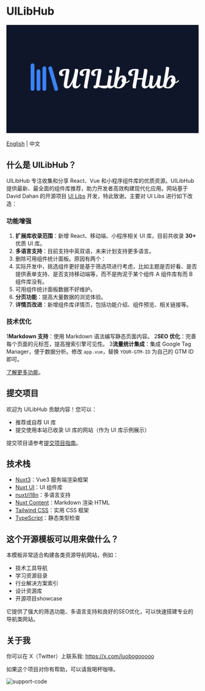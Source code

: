 # UILibHub

![UILibHub](./docs/banner.jpg)

[English](./README.md) | 中文

## 什么是 UILibHub？
UILibHub 专注收集和分享 React、Vue 和小程序组件库的优质资源。UILibHub 提供最新、最全面的组件库推荐，助力开发者高效构建现代化应用。网站基于 David Dahan 的开源项目 [UI Libs](https://github.com/ddahan/ui-libs) 开发，特此致谢。主要对 UI Libs 进行如下改造：

### 功能增强
1. **扩展库收录范围**：新增 React、移动端、小程序相关 UI 库，目前共收录 **30+** 优质 UI 库。
2. **多语言支持**：目前支持中英双语，未来计划支持更多语言。
3. 删除可用组件统计面板。原因有两个： 
  1. 实际开发中，挑选组件更好是基于筛选项进行考虑，比如主题是否好看、是否提供表单支持、是否支持移动端等，而不是拘泥于某个组件 A 组件库有而 B 组件库没有。
  2. 可用组件统计面板数据不好维护。
4. **分页功能**：提高大量数据的浏览体验。
5. **详情页改进**：新增组件库详情页，包括功能介绍、组件预览、相关链接等。

### 技术优化
1**Markdown 支持**：使用 Markdown 语法编写静态页面内容。
2**SEO 优化**：完善每个页面的元标签，提高搜索引擎可见性。
3**流量统计集成**：集成 Google Tag Manager，便于数据分析。修改 `app.vue`，替换 `YOUR-GTM-ID` 为自己的 GTM ID 即可。

[了解更多功能](https://uilibhub.com/zh/about)。

## 提交项目
欢迎为 UILibHub 贡献内容！您可以：
- 推荐或自荐 UI 库
- 提交使用本站已收录 UI 库的网站（作为 UI 库示例展示）

提交项目请参考[提交项目指南](https://github.com/aidevtoolkit/uilibhub/blob/main/docs/submission-guide-zh.md)。

## 技术栈
- [Nuxt3](https://nuxt.com/)：Vue3 服务端渲染框架
- [Nuxt UI](https://ui.nuxt.com/)：UI 组件库
- [nuxt/i18n](https://i18n.nuxtjs.org/)：多语言支持
- [Nuxt Content](https://content.nuxt.com/)：Markdown 渲染 HTML
- [Tailwind CSS](https://tailwindcss.com/)：实用 CSS 框架
- [TypeScript](https://www.typescriptlang.org/)：静态类型检查

## 这个开源模板可以用来做什么？
本模板非常适合构建各类资源导航网站，例如：
- 技术工具导航
- 学习资源目录
- 行业解决方案索引
- 设计资源库
- 开源项目showcase

它提供了强大的筛选功能、多语言支持和良好的SEO优化，可以快速搭建专业的导航类网站。

## 关于我
你可以在 X（Twitter）上联系我: https://x.com/luobogooooo

如果这个项目对你有帮助，可以请我喝杯咖啡。

![support-code](https://github.com/aidevtoolkit/uilibhub/assets/22536029/0394b9dd-8ced-4dca-b9cf-914a1b81a175)